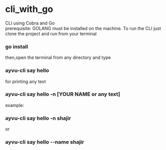 # cli_with_go
CLI using Cobra and Go <br>
prerequisite: GOLANG must be installed on the machine. 
To run the CLI just clone the project and run from your terminal
### go install

then,open the terminal from any directory and type 
### ayvu-cli say hello

for printing any text 
### ayvu-cli say hello -n [YOUR NAME or any text]

example:
### ayvu-cli say hello -n shajir
or
### ayvu-cli say hello --name shajir
